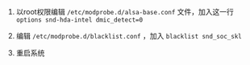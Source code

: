 1. 以root权限编辑 `/etc/modprobe.d/alsa-base.conf` 文件，加入这一行 `options snd-hda-intel dmic_detect=0`

2. 编辑 `/etc/modprobe.d/blacklist.conf` ，加入 `blacklist snd_soc_skl`

3. 重启系统